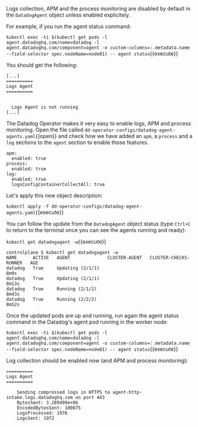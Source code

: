 Logs collection, APM and the process monitoring are disabled by default in the `DatadogAgent` object unless enabled explicitely.

For example, if you run the agent status command:

`kubectl exec -ti $(kubectl get pods -l agent.datadoghq.com/name=datadog -l agent.datadoghq.com/component=agent -o custom-columns=:.metadata.name --field-selector spec.nodeName=node01) -- agent status`{{execute}}

You should get the following:

```
[...]
==========
Logs Agent
==========


  Logs Agent is not running
[...]
```

The Datadog Operator makes it very easy to enable logs, APM and process monitoring. Open the file called `dd-operator-configs/datadog-agent-agents.yaml`{{open}} and check how we have added an `apm`, a `process` and a `log` sections to the `agent` section to enable those features.

```
apm:
  enabled: true
process:
  enabled: true
log:
  enabled: true
  logsConfigContainerCollectAll: true
```

Let's apply this new object description:

`kubectl apply -f dd-operator-configs/datadog-agent-agents.yaml`{{execute}}

You can follow the update from the `DatadogAgent` object status (type `Ctrl+C` to return to the terminal once you can see the agents running and ready):

`kubectl get datadogagent -w`{{execute}}

```
controlplane $ kubectl get datadogagent -w
NAME      ACTIVE   AGENT              CLUSTER-AGENT   CLUSTER-CHECKS-RUNNER   AGE
datadog   True     Updating (2/1/1)                                           8m9s
datadog   True     Updating (2/1/1)                                           8m13s
datadog   True     Running (2/1/2)                                            8m43s
datadog   True     Running (2/2/2)                                            8m52s
```

Once the updated pods are up and running, run again the agent status command in the Datadog's agent pod running in the worker node:

`kubectl exec -ti $(kubectl get pods -l agent.datadoghq.com/name=datadog -l agent.datadoghq.com/component=agent -o custom-columns=:.metadata.name --field-selector spec.nodeName=node01) -- agent status`{{execute}}

Log collection should be enabled now (and APM and process monitoring):

```
==========
Logs Agent
==========

    Sending compressed logs in HTTPS to agent-http-intake.logs.datadoghq.com on port 443
    BytesSent: 3.289499e+06
    EncodedBytesSent: 100075
    LogsProcessed: 1976
    LogsSent: 1972
```
